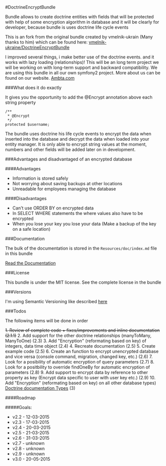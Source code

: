 #DoctrineEncryptBundle

Bundle allows to create doctrine entities with fields that will be protected with 
help of some encryption algorithm in database and it will be clearly for developer, because bundle is uses doctrine life cycle events

This is an fork from the original bundle created by vmelnik-ukrain (Many thanks to him) which can be found here:
[vmelnik-ukraine/DoctrineEncryptBundle](https://github.com/vmelnik-ukraine/DoctrineEncryptBundle)

I improved several things, i make better use of the doctrine events. and it works with lazy loading (relationships)!
This will be an long term project we will be working on with long-term support and backward compatibility. We are using this bundle in all our own symfony2 project.
More about us can be found on our website. [Ambta.com](https://ambta.com)

###What does it do exactly

It gives you the opportunity to add the @Encrypt annotation above each string property

```
/**
 * @Encrypt
 */
protected $username;
```

The bundle uses doctrine his life cycle events to encrypt the data when inserted into the database and decrypt the data when loaded into your entity manager.
It is only able to encrypt string values at the moment, numbers and other fields will be added later on in development.

###Advantages and disadvantaged of an encrypted database

####Advantages
- Information is stored safely
- Not worrying about saving backups at other locations
- Unreadable for employees managing the database

####Disadvantages
- Can't use ORDER BY on encrypted data
- In SELECT WHERE statements the where values also have to be encrypted
- When you lose your key you lose your data (Make a backup of the key on a safe location)

###Documentation

The bulk of the documentation is stored in the `Resources/doc/index.md` file in this bundle

[Read the Documentation](https://github.com/marcel-ambta/DoctrineEncryptBundle/blob/master/Resources/doc/index.md)

###License

This bundle is under the MIT license. See the complete license in the bundle

###Versions

I'm using Semantic Versioning like described [here](http://semver.org)

###Todos

The following items will be done in order

~~1. Review of complete code + fixes/improvements and inline documentation (2.1.1)~~
2. Add support for the other doctrine relationships (manyToMany, ManyToOne) (2.3)
3. Add "Encryption" (reformating based on key) of integers, data time object (2.4)
4. Recreate documentation (2.5)
5. Create example code (2.5)
6. Create an function to encrypt unencrypted database and vice versa (console command, migration, changed key, etc.) (2.6)
7. Look for a posibility of automatic encryption of query parameters (2.7)
8. Look for a positbility to override findOneBy for automatic encryption of parameters (2.8)
9. Add support to encrypt data by reference to other property as key (Encrypt data specific to user with user key etc.) (2.9)
10. Add "Encryption" (reformating based on key) on all other database types) [Doctrine documentation Types](http://doctrine-dbal.readthedocs.org/en/latest/reference/types.html) (3)

####Roadmap

#####Goals:

- v2.2 - 12-03-2015
- v2.3 - 17-03-2015
- v2.4 - 20-03-2015
- v2.5 - 21-03-2015
- v2.6 - 31-03-2015
- v2.7 - unknown
- v2.8 - unknown
- v2.9 - unknown
- v3.0 - 20-05-2015